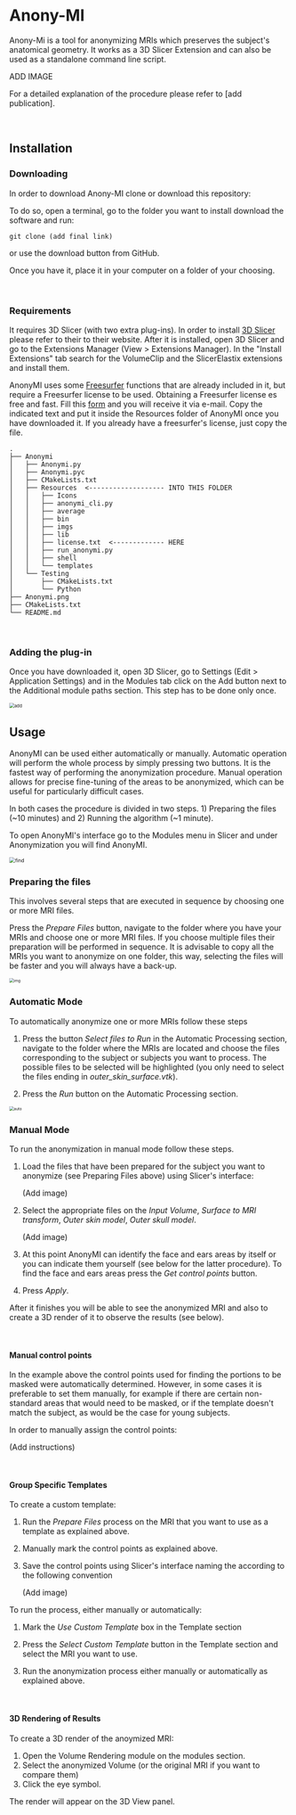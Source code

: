 # Anony-MI

Anony-Mi is a tool for anonymizing MRIs which preserves the subject's anatomical geometry. It works as a 3D Slicer Extension and can also be used as a standalone command line script.



ADD IMAGE



For a detailed explanation of the procedure please refer to [add publication].

<br/>

## Installation

### Downloading

In order to download Anony-MI clone or download this repository:

 To do so, open a terminal, go to the folder you want to install download the software and run:

```
git clone (add final link)
```

or use the download button from GitHub.

Once you have it, place it in your computer on a folder of your choosing.

<br/>

### Requirements

It requires 3D Slicer (with two extra plug-ins). In order to install [3D Slicer](https://www.slicer.org/) please refer to their to their website. After it is installed, open 3D Slicer and go to the Extensions Manager (View > Extensions Manager). In the "Install Extensions" tab search for the VolumeClip and the SlicerElastix extensions and install them.

AnonyMI uses some [Freesurfer](https://surfer.nmr.mgh.harvard.edu/) functions that are already included in it, but require a Freesurfer license to be used. Obtaining a Freesurfer license es free and fast. Fill this [form](https://surfer.nmr.mgh.harvard.edu/registration.html)  and you will receive it via e-mail. Copy the indicated text and put it inside the Resources folder of AnonyMI once you have downloaded it. If you already have a freesurfer's license, just copy the file.

```shell
.
├── Anonymi
│   ├── Anonymi.py
│   ├── Anonymi.pyc
│   ├── CMakeLists.txt
│   ├── Resources  <------------------- INTO THIS FOLDER
│   │   ├── Icons
│   │   ├── anonymi_cli.py
│   │   ├── average
│   │   ├── bin
│   │   ├── imgs
│   │   ├── lib
│   │   ├── license.txt  <------------- HERE
│   │   ├── run_anonymi.py
│   │   ├── shell
│   │   └── templates
│   └── Testing
│       ├── CMakeLists.txt
│       └── Python
├── Anonymi.png
├── CMakeLists.txt
└── README.md
```

<br/>

### Adding the plug-in

Once you have downloaded it, open 3D Slicer, go to Settings (Edit > Application Settings) and in the Modules tab click on the Add button next to the Additional module paths section. This step has to be done only once.

<img src="Anonymi/Resources/imgs/man_add_plugin.png" alt="add" style="zoom:56%;" />

<br/>

## Usage

AnonyMI can be used either automatically or manually. Automatic operation will perform the whole process by simply pressing two buttons. It is the fastest way of performing the anonymization procedure. Manual operation allows for precise fine-tuning of the areas to be anonymized, which can be useful for particularly difficult cases.

In both cases the procedure is divided in two steps. 1) Preparing the files (~10 minutes) and 2) Running the algorithm (~1 minute).

To open AnonyMI's interface go to the Modules menu in Slicer and under Anonymization you will find AnonyMI.

<img src="Anonymi/Resources/imgs/man_findanonymi.png" alt="find" style="zoom:65%;" />

<br/>

### Preparing the files

This involves several steps that are executed in sequence by choosing one or more MRI files.

Press the _Prepare Files_ button, navigate to the folder where you have your MRIs and choose one or more MRI files. If you choose multiple files their preparation will be performed in sequence. It is advisable to copy all the MRIs you want to anonymize on one folder, this way, selecting the files will be faster and you will always have a back-up.

<img src="Anonymi/Resources/imgs/man_prepare.png" alt="img" style="zoom:50%;" />

<br/>

### Automatic Mode

To automatically anonymize one or more MRIs follow these steps

1. Press the button _Select files to Run_ in the Automatic Processing section, navigate to the folder where the MRIs are located and choose the files corresponding to the subject or subjects you want to process. The possible files to be selected will be highlighted (you only need to select the files ending in _outer_skin_surface.vtk_).

2. Press the _Run_ button on the Automatic Processing section.

<img src="/Users/lpen/scripts/anonymi/Anonymi/Resources/imgs/man_runauto.png" alt="auto" style="zoom:50%;" />

<br/>

### Manual Mode

To run the anonymization in manual mode follow these steps.

1. Load the files that have been prepared for the subject you want to anonymize (see Preparing Files above) using Slicer's interface:

   (Add image)

2. Select the appropriate files on the _Input Volume_, _Surface to MRI transform_, _Outer skin model_, _Outer skull model_.

   (Add image)

3. At this point AnonyMI can identify the face and ears areas by itself or you can indicate them yourself (see below for the latter procedure). To find the face and ears areas press the _Get control points_ button.

4. Press _Apply_.



After it finishes you will be able to see the anonymized MRI and also to create a 3D render of it to observe the results (see below).

<br/>

#### Manual control points

In the example above the control points used for finding the portions to be masked were automatically determined. However, in some cases it is preferable to set them manually, for example if there are certain non-standard areas that would need to be masked, or if the template doesn't match the subject, as would be the case for young subjects. 

In order to manually assign the control points:



(Add instructions)

<br/>

#### Group Specific Templates

To create a custom template:

1. Run the _Prepare Files_ process on the MRI that you want to use as a template as explained above.

2. Manually mark the control points as explained above.

3. Save the control points using Slicer's interface naming the according to the following convention

   (Add image)



To run the process, either manually or automatically:

1. Mark the _Use Custom Template_ box in the Template section

2. Press the _Select Custom Template_ button in the Template section and select the MRI you want to use.
3. Run the anonymization process either manually or automatically as explained above.

<br/>

#### 3D Rendering of Results

To create a 3D render of the anoymized MRI:

1. Open the Volume Rendering module on the modules section.
2. Select the anonymized Volume (or the original MRI if you want to compare them)
3. Click the eye symbol.

The render will appear on the 3D View panel.























